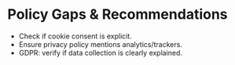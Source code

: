 # Policy Gaps & Recommendations

- Check if cookie consent is explicit.
- Ensure privacy policy mentions analytics/trackers.
- GDPR: verify if data collection is clearly explained.

